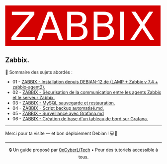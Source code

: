 ![zabbix-logo](./images/zabbix-logo.png)

## Zabbix.

👋 Sommaire des sujets abordés :

- 01 - [ZABBIX - Installation depuis DEBIAN-12 de (LAMP + Zabbix v 7.4 + zabbix-agent2).](ZABBIX-installation-depuis-DEBIAN-12-LAMP-Zabbix-version-7.4-zabbix-agent2.md)
- 02 - [ZABBIX - Sécurisation de la communication entre les agents Zabbix et le serveur Zabbix.](ZABBIX-Sécurisation-de-la-communication-entre-les-agents-Zabbix-et-le-serveur-Zabbix.md)
- 03 - [ZABBIX - MySQL sauvegarde et restauration.](ZABBIX-MySQL-sauvegarde-restauration.md)
- 04 - [ZABBIX - Script backup automatisé.md.](ZABBIX-Script-backup-automatisé.md)
- 05 - [ZABBIX - Surveillance avec Grafana.md](ZABBIX-Surveillance-avec-Grafana.md)
- 06 - [ZABBIX - Création de base d'un tableau de bord sur Grafana.](ZABBIX-Création-de-base-d-un-tableau-de-bord-Grafana.md)

---

Merci pour ta visite — et bon déploiement Debian ! 💻🚀

---

<p align="center">
  🔒 Un guide proposé par <a href="https://github.com/0xCyberLiTech">0xCyberLiTech</a> • Pour des tutoriels accessible à tous.
</p>

